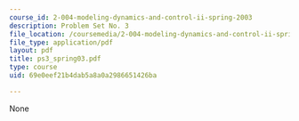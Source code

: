 ```yaml
---
course_id: 2-004-modeling-dynamics-and-control-ii-spring-2003
description: Problem Set No. 3
file_location: /coursemedia/2-004-modeling-dynamics-and-control-ii-spring-2003/69e0eef21b4dab5a8a0a2986651426ba_ps3_spring03.pdf
file_type: application/pdf
layout: pdf
title: ps3_spring03.pdf
type: course
uid: 69e0eef21b4dab5a8a0a2986651426ba

---
```

None